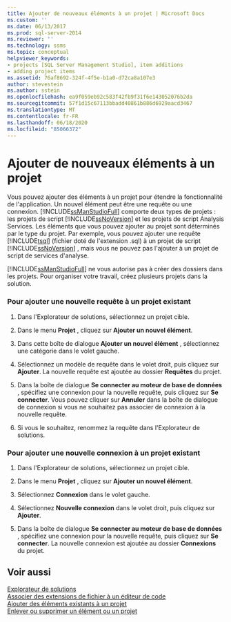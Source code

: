 ```yaml
---
title: Ajouter de nouveaux éléments à un projet | Microsoft Docs
ms.custom: ''
ms.date: 06/13/2017
ms.prod: sql-server-2014
ms.reviewer: ''
ms.technology: ssms
ms.topic: conceptual
helpviewer_keywords:
- projects [SQL Server Management Studio], item additions
- adding project items
ms.assetid: 76af8692-324f-4f5e-b1a0-d72ca8a107e3
author: stevestein
ms.author: sstein
ms.openlocfilehash: ea9f059eb92c583f42fb9f31f6e143052076b2da
ms.sourcegitcommit: 57f1d15c67113bbadd40861b886d6929aacd3467
ms.translationtype: MT
ms.contentlocale: fr-FR
ms.lasthandoff: 06/18/2020
ms.locfileid: "85066372"
---
```

# <a name="add-new-items-to-a-project"></a>Ajouter de nouveaux éléments à un projet
  Vous pouvez ajouter des éléments à un projet pour étendre la fonctionnalité de l'application. Un nouvel élément peut être une requête ou une connexion. [!INCLUDE[ssManStudioFull](../../includes/ssmanstudiofull-md.md)] comporte deux types de projets : les projets de script [!INCLUDE[ssNoVersion](../../includes/ssnoversion-md.md)] et les projets de script Analysis Services. Les éléments que vous pouvez ajouter au projet sont déterminés par le type du projet. Par exemple, vous pouvez ajouter une requête [!INCLUDE[tsql](../../includes/tsql-md.md)] (fichier doté de l'extension .sql) à un projet de script [!INCLUDE[ssNoVersion](../../includes/ssnoversion-md.md)] , mais vous ne pouvez pas l'ajouter à un projet de script de services d'analyse.  
  
 [!INCLUDE[ssManStudioFull](../../includes/ssmanstudiofull-md.md)] ne vous autorise pas à créer des dossiers dans les projets. Pour organiser votre travail, créez plusieurs projets dans la solution.  
  
### <a name="to-add-a-new-query-to-an-existing-project"></a>Pour ajouter une nouvelle requête à un projet existant  
  
1.  Dans l'Explorateur de solutions, sélectionnez un projet cible.  
  
2.  Dans le menu **Projet** , cliquez sur **Ajouter un nouvel élément**.  
  
3.  Dans cette boîte de dialogue **Ajouter un nouvel élément** , sélectionnez une catégorie dans le volet gauche.  
  
4.  Sélectionnez un modèle de requête dans le volet droit, puis cliquez sur **Ajouter**. La nouvelle requête est ajoutée au dossier **Requêtes** du projet.  
  
5.  Dans la boîte de dialogue **Se connecter au moteur de base de données** , spécifiez une connexion pour la nouvelle requête, puis cliquez sur **Se connecter**. Vous pouvez cliquer sur **Annuler** dans la boîte de dialogue de connexion si vous ne souhaitez pas associer de connexion à la nouvelle requête.  
  
6.  Si vous le souhaitez, renommez la requête dans l'Explorateur de solutions.  
  
### <a name="to-add-a-new-connection-to-an-existing-project"></a>Pour ajouter une nouvelle connexion à un projet existant  
  
1.  Dans l'Explorateur de solutions, sélectionnez un projet cible.  
  
2.  Dans le menu **Projet** , cliquez sur **Ajouter un nouvel élément**.  
  
3.  Sélectionnez **Connexion** dans le volet gauche.  
  
4.  Sélectionnez **Nouvelle connexion** dans le volet droit, puis cliquez sur **Ajouter**.  
  
5.  Dans la boîte de dialogue **Se connecter au moteur de base de données** , spécifiez une connexion pour la nouvelle requête, puis cliquez sur **Se connecter**. La nouvelle connexion est ajoutée au dossier **Connexions** du projet.  
  
## <a name="see-also"></a>Voir aussi  
 [Explorateur de solutions](solution-explorer.md)   
 [Associer des extensions de fichier à un éditeur de code](../../relational-databases/scripting/associate-file-extensions-to-a-code-editor.md)   
 [Ajouter des éléments existants à un projet](add-existing-items-to-a-project.md)   
 [Enlever ou supprimer un élément ou un projet](remove-or-delete-an-item-or-project.md)  
  
  
